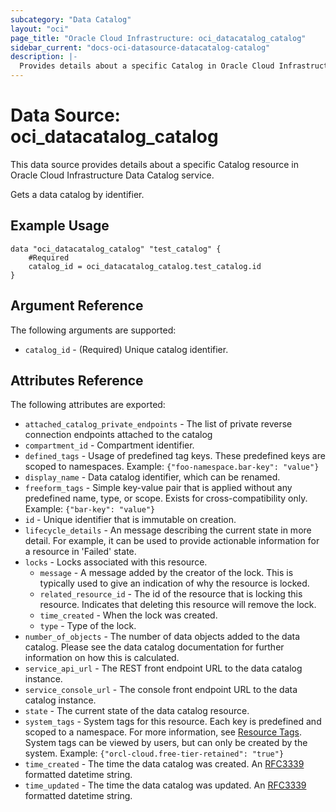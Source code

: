 ```yaml
---
subcategory: "Data Catalog"
layout: "oci"
page_title: "Oracle Cloud Infrastructure: oci_datacatalog_catalog"
sidebar_current: "docs-oci-datasource-datacatalog-catalog"
description: |-
  Provides details about a specific Catalog in Oracle Cloud Infrastructure Data Catalog service
---
```


# Data Source: oci_datacatalog_catalog
This data source provides details about a specific Catalog resource in Oracle Cloud Infrastructure Data Catalog service.

Gets a data catalog by identifier.

## Example Usage

```hcl
data "oci_datacatalog_catalog" "test_catalog" {
	#Required
	catalog_id = oci_datacatalog_catalog.test_catalog.id
}
```

## Argument Reference

The following arguments are supported:

* `catalog_id` - (Required) Unique catalog identifier.


## Attributes Reference

The following attributes are exported:

* `attached_catalog_private_endpoints` - The list of private reverse connection endpoints attached to the catalog
* `compartment_id` - Compartment identifier.
* `defined_tags` - Usage of predefined tag keys. These predefined keys are scoped to namespaces. Example: `{"foo-namespace.bar-key": "value"}` 
* `display_name` - Data catalog identifier, which can be renamed.
* `freeform_tags` - Simple key-value pair that is applied without any predefined name, type, or scope. Exists for cross-compatibility only. Example: `{"bar-key": "value"}` 
* `id` - Unique identifier that is immutable on creation.
* `lifecycle_details` - An message describing the current state in more detail. For example, it can be used to provide actionable information for a resource in 'Failed' state. 
* `locks` - Locks associated with this resource.
	* `message` - A message added by the creator of the lock. This is typically used to give an indication of why the resource is locked. 
	* `related_resource_id` - The id of the resource that is locking this resource. Indicates that deleting this resource will remove the lock. 
	* `time_created` - When the lock was created.
	* `type` - Type of the lock.
* `number_of_objects` - The number of data objects added to the data catalog. Please see the data catalog documentation for further information on how this is calculated. 
* `service_api_url` - The REST front endpoint URL to the data catalog instance.
* `service_console_url` - The console front endpoint URL to the data catalog instance.
* `state` - The current state of the data catalog resource.
* `system_tags` - System tags for this resource. Each key is predefined and scoped to a namespace. For more information, see [Resource Tags](https://docs.cloud.oracle.com/iaas/Content/General/Concepts/resourcetags.htm). System tags can be viewed by users, but can only be created by the system.  Example: `{"orcl-cloud.free-tier-retained": "true"}` 
* `time_created` - The time the data catalog was created. An [RFC3339](https://tools.ietf.org/html/rfc3339) formatted datetime string.
* `time_updated` - The time the data catalog was updated. An [RFC3339](https://tools.ietf.org/html/rfc3339) formatted datetime string.

